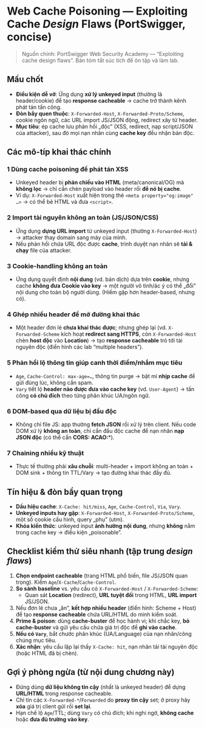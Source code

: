 # Web Cache Poisoning — Exploiting Cache *Design* Flaws (PortSwigger, concise)

> Nguồn chính: PortSwigger Web Security Academy — “Exploiting cache design flaws”. Bản tóm tắt súc tích để ôn tập và làm lab.

## Mấu chốt
- **Điều kiện dễ vỡ**: Ứng dụng **xử lý unkeyed input** (thường là header/cookie) để tạo **response cacheable** → cache trở thành kênh phát tán tấn công.
- **Đòn bẩy quen thuộc**: `X-Forwarded-Host`, `X-Forwarded-Proto/Scheme`, cookie ngôn ngữ, các URL import JS/JSON động, redirect xây từ header.
- **Mục tiêu**: ép cache lưu phản hồi „độc” (XSS, redirect, nạp script/JSON của attacker), sau đó mọi nạn nhân cùng **cache key** đều nhận bản độc.

## Các mô-típ khai thác chính
### 1 Dùng cache poisoning để phát tán **XSS**
- Unkeyed header bị **phản chiếu vào HTML** (meta/canonical/OG) mà **không lọc** → chỉ cần chèn payload vào header rồi **để nó bị cache**.
- Ví dụ: `X-Forwarded-Host` xuất hiện trong thẻ `<meta property="og:image" …>` → có thể bẻ HTML và đưa `<script>`.

### 2 **Import tài nguyên** không an toàn (JS/JSON/CSS)
- Ứng dụng **dựng URL import** từ unkeyed input (thường `X-Forwarded-Host`) → attacker thay domain sang máy của mình.
- Nếu phản hồi chứa URL độc được **cache**, trình duyệt nạn nhân sẽ **tải & chạy** file của attacker.

### 3 **Cookie-handling** không an toàn
- Ứng dụng quyết định **nội dung** (vd. bản dịch) dựa trên **cookie**, nhưng cache **không đưa Cookie vào key** → một người vô tình/ác ý có thể „đổi” nội dung cho toàn bộ người dùng. (Hiếm gặp hơn header-based, nhưng có).

### 4 **Ghép nhiều header** để mở đường khai thác
- Một header đơn lẻ **chưa khai thác được**; nhưng ghép lại (vd. `X-Forwarded-Scheme` kích hoạt **redirect sang HTTPS**, còn `X-Forwarded-Host` chèn **host độc** vào **Location**) → tạo **response cacheable** trỏ tới tài nguyên độc (điển hình các lab “multiple headers”).

### 5 **Phản hồi lộ thông tin** giúp canh thời điểm/nhắm mục tiêu
- `Age`, `Cache-Control: max-age=…`, thông tin purge → bật mí **nhịp cache** để gửi đúng lúc, không cần spam.
- `Vary` tiết lộ **header nào được đưa vào cache key** (vd. `User-Agent`) → tấn công **có chủ đích** theo từng phân khúc UA/ngôn ngữ.

### 6 **DOM-based** qua dữ liệu bị đầu độc
- Không chỉ file JS: app thường **fetch JSON** rồi xử lý trên client. Nếu code DOM xử lý **không an toàn**, chỉ cần đầu độc cache để nạn nhân **nạp JSON độc** (có thể cần **CORS: ACAO:***).

### 7 **Chaining** nhiều kỹ thuật
- Thực tế thường phải **xâu chuỗi**: multi-header + import không an toàn + DOM sink + thông tin TTL/Vary → tạo đường khai thác đầy đủ.

## Tín hiệu & đòn bẩy quan trọng
- **Dấu hiệu cache**: `X-Cache: hit/miss`, `Age`, `Cache-Control`, `Via`, `Vary`.
- **Unkeyed inputs hay gặp**: `X-Forwarded-Host`, `X-Forwarded-Proto/Scheme`, một số cookie cấu hình, query „phụ” (utm).
- **Khóa kiến thức**: unkeyed input **ảnh hưởng nội dung**, nhưng **không** nằm trong cache key → điều kiện „poisonable”.

## Checklist kiểm thử siêu nhanh (tập trung *design flaws*)
1. **Chọn endpoint cacheable** (trang HTML phổ biến, file JS/JSON quan trọng). Kiểm `Age`/`X-Cache`/`Cache-Control`.
2. **So sánh baseline** vs. yêu cầu có `X-Forwarded-Host` / `X-Forwarded-Scheme`:
   - Quan sát **Location** (redirect), **URL tuyệt đối** trong HTML, **URL import** JS/JSON.
3. Nếu đơn lẻ chưa „ăn”, **kết hợp nhiều header** (điển hình: Scheme + Host) để tạo **response cacheable** chứa URL/HTML do mình kiểm soát.
4. **Prime & poison**: dùng **cache-buster** để học hành vi; khi chắc key, **bỏ cache-buster** và gửi yêu cầu chứa giá trị độc để **ghi vào cache**.
5. **Nếu có `Vary`**, bắt chước phân khúc (UA/Language) của nạn nhân/công chúng mục tiêu.
6. **Xác nhận**: yêu cầu lặp lại thấy `X-Cache: hit`, nạn nhân tải tài nguyên độc (hoặc HTML đã bị chèn).

## Gợi ý phòng ngừa (từ nội dung chương này)
- Đừng dùng **dữ liệu không tin cậy** (nhất là unkeyed header) để dựng **URL/HTML** trong response cacheable.
- Chỉ tin các `X-Forwarded-*`/`Forwarded` do **proxy tin cậy** set; ở proxy hãy **xóa** giá trị client gửi rồi **set lại**.
- Hạn chế lộ `Age`/TTL; dùng `Vary` có chủ đích; khi nghi ngờ, **không cache** hoặc **đưa đủ trường vào key**.
